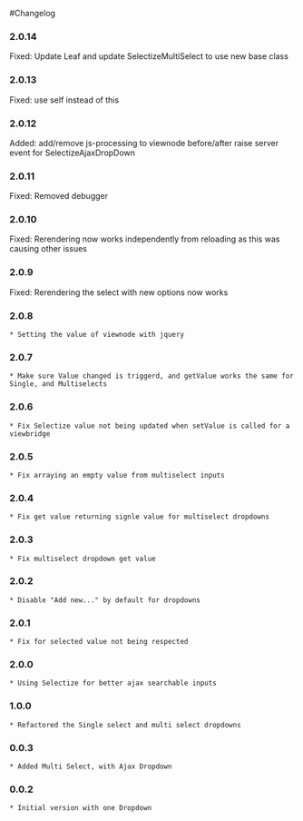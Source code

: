 #Changelog

### 2.0.14
Fixed: Update Leaf and update SelectizeMultiSelect to use new base class

### 2.0.13
Fixed: use self instead of this

### 2.0.12
Added: add/remove js-processing to viewnode before/after raise server event for SelectizeAjaxDropDown

### 2.0.11
Fixed: Removed debugger

### 2.0.10
Fixed: Rerendering now works independently from reloading as this was causing other issues

### 2.0.9

Fixed:   Rerendering the select with new options now works

### 2.0.8

    * Setting the value of viewnode with jquery

### 2.0.7
    * Make sure Value changed is triggerd, and getValue works the same for Single, and Multiselects

### 2.0.6
    * Fix Selectize value not being updated when setValue is called for a viewbridge

### 2.0.5
    * Fix arraying an empty value from multiselect inputs

### 2.0.4
    * Fix get value returning signle value for multiselect dropdowns
    
### 2.0.3
    * Fix multiselect dropdown get value 
    
### 2.0.2
    * Disable "Add new..." by default for dropdowns

### 2.0.1
    * Fix for selected value not being respected 

### 2.0.0
    * Using Selectize for better ajax searchable inputs
    
### 1.0.0
    * Refactored the Single select and multi select dropdowns

### 0.0.3
    * Added Multi Select, with Ajax Dropdown

### 0.0.2
    * Initial version with one Dropdown
